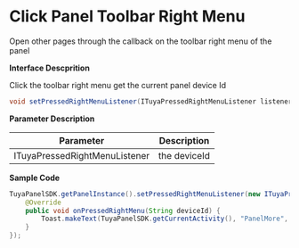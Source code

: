 # Click Panel Toolbar Right Menu

Open other pages through the callback on the toolbar right menu of the panel

**Interface Descprition**

Click the toolbar right menu get the current panel device Id

``` java
void setPressedRightMenuListener(ITuyaPressedRightMenuListener listener);
```
**Parameter Description**

| Parameter                          | Description                            |
| ----------------------------- | ------------------------------- |
| ITuyaPressedRightMenuListener | the deviceId  |
**Sample Code**
``` java
TuyaPanelSDK.getPanelInstance().setPressedRightMenuListener(new ITuyaPressedRightMenuListener() {
    @Override
    public void onPressedRightMenu(String deviceId) {
        Toast.makeText(TuyaPanelSDK.getCurrentActivity(), "PanelMore", Toast.LENGTH_SHORT).show();
    }
});
```
